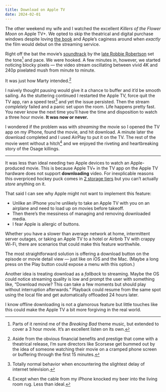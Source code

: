 ```yaml
---
title: Download on Apple TV
date: 2024-02-01
--- 
```

The other weekend my wife and I watched the excellent *Killers of the Flower Moon* on Apple TV+. We opted to skip the theatrical and digital purchase windows despite loving [the book](https://www.goodreads.com/book/show/193388249-killers-of-the-flower-moon) and Apple’s caginess around when *exactly* the film would debut on the streaming service.

Right off the bat the movie’s [soundtrack](https://soundtracks.lnk.to/killersofflower) by the [late Robbie Robertson](https://pitchfork.com/news/listen-to-robbie-robertson-soundtrack-for-new-martin-scorsese-movie-killers-of-the-flower-moon/) set the tone[^1] and pace. We were hooked. A few minutes in, however, we started noticing blocky pixels — the video stream oscillating between vivid 4K and 240p pixelated mush from minute to minute.

It was just how Marty intended.[^2]

I naively thought pausing would give it a chance to buffer and it’d be smooth sailing. As the stuttering continued I restarted the Apple TV, force quit the TV app, ran a speed test[^3] and yet the issue persisted. Then the stream *completely* failed and a panic set upon the room. Life happens pretty fast. You never know the next time you’ll have the time and disposition to watch a three hour movie. **It was now or never.**

I wondered if the problem was with *streaming* the movie so I opened the TV app on my iPhone, found the movie, and hit download. A minute later the download completed and I used AirPlay to put it on the TV. The rest of the movie went without a hitch[^4] and we enjoyed the riveting and heartbreaking story of the Osage killings.

---

It was less than ideal needing two Apple devices to watch an Apple-produced movie. This is because Apple TV+ in the TV app on the Apple TV hardware does not support **downloading** video. For inexplicable reasons this overpriced hockey puck comes in [2 storage tiers](https://www.apple.com/shop/buy-tv/apple-tv-4k) but you can’t actually *store* anything on it.

That said I can see why Apple might not want to implement this feature:

- Unlike an iPhone you’re unlikely to take an Apple TV with you on an airplane and need to load up on movies before takeoff.
- Then there’s the messiness of managing and removing downloaded media.
- I fear Apple is allergic of buttons.

Whether you have a slower than average network at home, intermittent server outages, or taking an Apple TV to a hotel or Airbnb TV with crappy Wi-Fi, there are scenarios that could make this feature worthwhile.

The most straightforward solution is offering a download button on the episode or movie detail view — just like on iOS and the Mac. (Maybe a long press on the Play button could expose a menu with this option.)

Another idea is treating download as a *fallback* to streaming. Maybe the OS could notice streaming quality is low and prompt the user with something like, “Download movie? This can take a few moments but should play without interruption afterwards.” Playback could resume from the same spot using the local file and get automatically offloaded 24 hours later.

I know offline downloading is not a glamorous feature but little touches like this could make the Apple TV a bit more forgiving in the real world.

[^1]: Parts of it remind me of the *Breaking Bad* theme music, but extended to cover a 3 hour movie. It’s an excellent listen on its own.

[^2]: Aside from the obvious financial benefits and prestige that come with a theatrical release, I’m sure directors like Scorsese get bummed out by the idea of someone watching their movie on a cramped phone screen or buffering through the first 15 minutes.

[^3]: Totally normal behavior when encountering the slightest delay of internet television.

[^4]: Except when the cable from my iPhone knocked my beer into the living room rug. Less than ideal.

